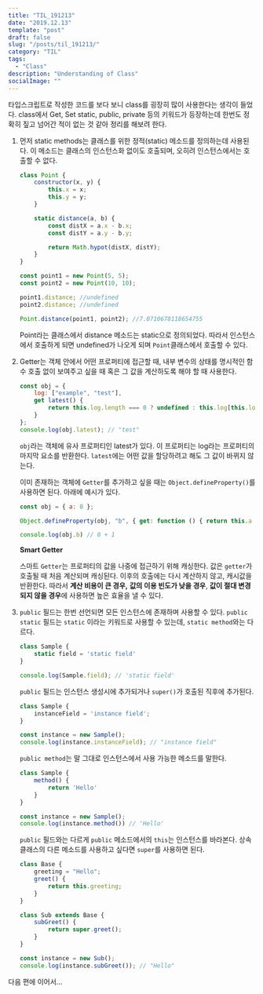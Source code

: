 ```yaml
---
title: "TIL_191213"
date: "2019.12.13"
template: "post"
draft: false
slug: "/posts/til_191213/"
category: "TIL"
tags:
  - "Class"
description: "Understanding of Class"
socialImage: ""
---
```


타입스크립트로 작성한 코드를 보다 보니 class를 굉장히 많이 사용한다는 생각이 들었다. class에서 Get, Set static, public, private 등의 키워드가 등장하는데 한번도 정확히 짚고 넘어간 적이 없는 것 같아 정리를 해보려 한다.

1. 먼저 static methods는 클래스를 위한 정적(static) 메소드를 정의하는데 사용된다. 이 메소드는 클래스의 인스턴스화 없이도 호출되며, 오히려 인스턴스에서는 호출할 수 없다.

	```js
	class Point {
		constructor(x, y) {
			this.x = x;
			this.y = y;
		}

		static distance(a, b) {
			const distX = a.x - b.x;
			const distY = a.y - b.y;

			return Math.hypot(distX, distY);
		}
	}

	const point1 = new Point(5, 5);
	const point2 = new Point(10, 10);

	point1.distance; //undefined
	point2.distance; //undefined

	Point.distance(point1, point2); //7.0710678118654755
	```

	Point라는 클래스에서 distance 메소드는 static으로 정의되었다. 따라서 인스턴스에서 호출하게 되면 undefined가 나오게 되며 `Point`클래스에서 호출할 수 있다.  

2. Getter는 객체 안에서 어떤 프로퍼티에 접근할 때, 내부 변수의 상태를 명시적인 함수 호출 없이 보여주고 싶을 때 혹은 그 값을 계산하도록 해야 할 때 사용한다.

	```js
	const obj = {
		log: ["example", "test"],
		get latest() {
			return this.log.length === 0 ? undefined : this.log[this.log.length - 1];
		}
	};
	console.log(obj.latest); // "test"
	```

	`obj`라는 객체에 유사 프로퍼티인 latest가 있다. 이 프로퍼티는 log라는 프로퍼티의 마지막 요소를 반환한다. `latest`에는 어떤 값을 할당하려고 해도 그 값이 바뀌지 않는다.  

	이미 존재하는 객체에 `Getter`를 추가하고 싶을 때는 `Object.defineProperty()`를 사용하면 된다. 아래에 예시가 있다. 

	```js
	const obj = { a: 0 };

	Object.defineProperty(obj, "b", { get: function () { return this.a + 1; }})

	console.log(obj.b) // 0 + 1
	```

	**Smart Getter**

	스마트 `Getter`는 프로퍼티의 값을 나중에 접근하기 위해 캐싱한다. 값은 `getter`가 호출될 때 처음 계산되며 캐싱된다. 이후의 호출에는 다시 계산하지 않고, 캐시값을 반환한다. 따라서 **계산 비용이 큰 경우,** **값의 이용 빈도가 낮을 경우**, **값이 절대 변경되지 않을 경우**에 사용하면 높은 효율을 낼 수 있다. 

3. `public` 필드는 한번 선언되면 모든 인스턴스에 존재하며 사용할 수 있다. `public static` 필드는 `static` 이라는 키워드로 사용할 수 있는데, `static method`와는 다르다. 

	```js
	class Sample {
		static field = 'static field'
	}

	console.log(Sample.field); // 'static field'
	```
	`public` 필드는 인스턴스 생성시에 추가되거나 `super()`가 호출된 직후에 추가된다. 
	```js
	class Sample {
		instanceField = 'instance field';
	}

	const instance = new Sample();
	console.log(instance.instanceField); // "instance field"
	```
	`public method`는 말 그대로 인스턴스에서 사용 가능한 메소드를 말한다. 
	```js
	class Sample {
		method() {
			return 'Hello'
		}
	}

	const instance = new Sample();
	console.log(instance.method()) // 'Hello'
	```
	`public` 필드와는 다르게 `public` 메소드에서의 `this`는 인스턴스를 바라본다. 상속 클래스의 다른 메소드를 사용하고 싶다면 `super`를 사용하면 된다. 
	```js
	class Base {
		greeting = "Hello";
		greet() {
			return this.greeting;
		}
	} 

	class Sub extends Base {
		subGreet() {
			return super.greet();
		}
	}

	const instance = new Sub();
	console.log(instance.subGreet()); // "Hello"
	```

다음 편에 이어서...